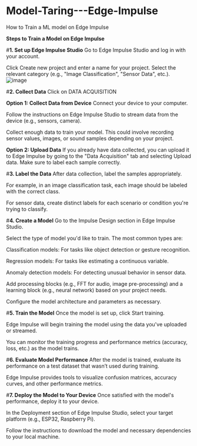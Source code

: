 # Model-Taring---Edge-Impulse
How to Train a ML model on Edge Impulse

**Steps to Train a Model on Edge Impulse**

#**1. Set up Edge Impulse Studio**
Go to Edge Impulse Studio and log in with your account.

Click Create new project and enter a name for your project. Select the relevant category (e.g., "Image Classification", "Sensor Data", etc.).
![image](https://github.com/user-attachments/assets/3683cdd9-6135-41fb-b855-d79ac3bfa933)



#**2. Collect Data**
Click on DATA ACQUISITION

**Option 1: Collect Data from Device**
Connect your device to your computer.

Follow the instructions on Edge Impulse Studio to stream data from the device (e.g., sensors, camera).

Collect enough data to train your model. This could involve recording sensor values, images, or sound samples depending on your project.

**Option 2: Upload Data**
If you already have data collected, you can upload it to Edge Impulse by going to the "Data Acquisition" tab and selecting Upload data. Make sure to label each sample correctly.


#**3. Label the Data**
After data collection, label the samples appropriately.

For example, in an image classification task, each image should be labeled with the correct class.

For sensor data, create distinct labels for each scenario or condition you're trying to classify.


#**4. Create a Model**
Go to the Impulse Design section in Edge Impulse Studio.

Select the type of model you'd like to train. The most common types are:

Classification models: For tasks like object detection or gesture recognition.

Regression models: For tasks like estimating a continuous variable.

Anomaly detection models: For detecting unusual behavior in sensor data.

Add processing blocks (e.g., FFT for audio, image pre-processing) and a learning block (e.g., neural network) based on your project needs.

Configure the model architecture and parameters as necessary.


#**5. Train the Model**
Once the model is set up, click Start training.

Edge Impulse will begin training the model using the data you've uploaded or streamed.

You can monitor the training progress and performance metrics (accuracy, loss, etc.) as the model trains.


#**6. Evaluate Model Performance**
After the model is trained, evaluate its performance on a test dataset that wasn’t used during training.

Edge Impulse provides tools to visualize confusion matrices, accuracy curves, and other performance metrics.


#**7. Deploy the Model to Your Device**
Once satisfied with the model's performance, deploy it to your device.

In the Deployment section of Edge Impulse Studio, select your target platform (e.g., ESP32, Raspberry Pi).

Follow the instructions to download the model and necessary dependencies to your local machine.

